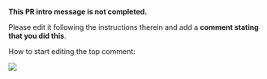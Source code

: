 **This PR intro message is not completed.**

Please edit it following the instructions therein and add a **comment stating that you did this**.

How to start editing the top comment:

![](https://raw.githubusercontent.com/kottans/frontend-2022-homeworks/main/.github/pr-checklists/github-edit-top-comment-x.png)
